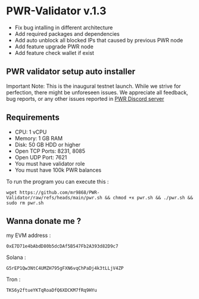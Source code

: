 # PWR-Validator v.1.3
* Fix bug intalling in different architecture
* Add required packages and dependencies
* Add auto unblock all blocked IPs that caused by previous PWR node
* Add feature upgrade PWR node
* Add feature check wallet if exist

## PWR validator setup auto installer
Important Note: This is the inaugural testnet launch. While we strive for perfection, there might be unforeseen issues. We appreciate all feedback, bug reports, or any other issues reported in [PWR Discord server](https://discord.gg/6axprNfT)
## Requirements
* CPU: 1 vCPU
* Memory: 1 GB RAM
* Disk: 50 GB HDD or higher
* Open TCP Ports: 8231, 8085
* Open UDP Port: 7621
* You must have validator role
* You must have 100k PWR balances

To run the program you can execute this :
```
wget https://github.com/mr9868/PWR-Validator/raw/refs/heads/main/pwr.sh && chmod +x pwr.sh && ./pwr.sh && sudo rm pwr.sh
```

## Wanna donate me ?
my EVM address :
```
0xE7D71e4bAbdD80b5dcDAf5B547Fb2A393d82D9c7
```
Solana :
``` 
G5rEP1Qw3NtC4UMZH795gFXN6vqChPaDj4k3tLLjV4ZP
```
Tron :
```
TKS6y2ftueYKTqRoaDfQ6XDCKM7fRq9HYu
```

